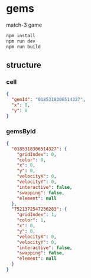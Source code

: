 # gems

match-3 game

```bash
npm install
npm run dev
npm run build
```

## structure

### cell

```json
{
  "gemId": "0185318306514327",
  "x": 0,
  "y": 0
}
```

### gemsById

```json
{
  "0185318306514327": {
    "gridIndex": 0,
    "color": 0,
    "x": 0,
    "y": 0,
    "velocityX": 0,
    "velocityY": 0,
    "interactive": false,
    "swapping": false,
    "element": null
  },
  "7521372547236283": {
    "gridIndex": 1,
    "color": 1,
    "x": 0,
    "y": 0,
    "velocityX": 0,
    "velocityY": 0,
    "interactive": false,
    "swapping": false,
    "element": null
  }
}
```
